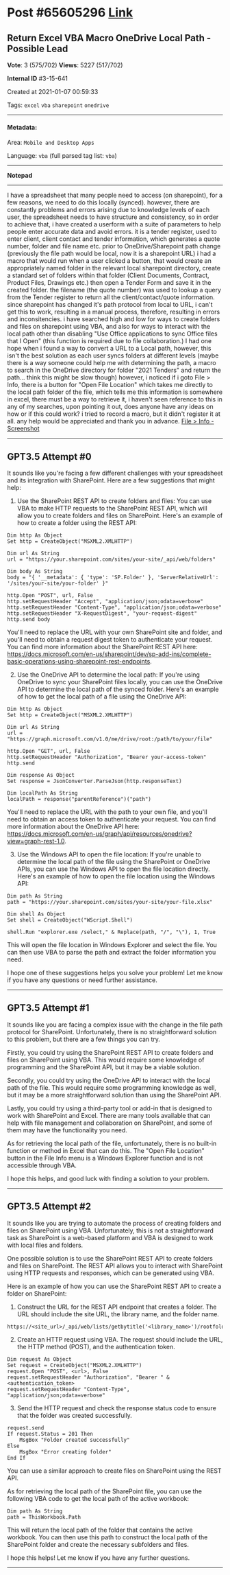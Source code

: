
# Post \#65605296 [Link](https://stackoverflow.com/questions/65605296/)

## Return Excel VBA Macro OneDrive Local Path - Possible Lead

**Vote**: 3 (575/702) **Views**: 5227 (517/702) 

**Internal ID** \#3-15-641

Created at 2021-01-07 00:59:33

Tags: `excel` `vba` `sharepoint` `onedrive`

----------

#### Metadata:

Area: `Mobile and Desktop Apps`

Language: `vba` (full parsed tag list: `vba`)

----------

**Notepad**


----------

I have a spreadsheet that many people need to access (on sharepoint), for a few reasons, we need to do this locally (synced).
however, there are constantly problems and errors arising due to knowledge levels of each user, the spreadsheet needs to have structure and consistency,  so in order to achieve that, i have created a userform with a suite of parameters to help people enter accurate data and avoid errors.
it is a tender register, used to enter client, client contact and tender information, which generates a quote number, folder and file name etc.
prior to OneDrive/Sharepoint path change (previously the file path would be local, now it is a sharepoint URL)
i had a macro that would run when a user clicked a button, that would create an appropriately named folder in the relevant local sharepoint directory, create a standard set of folders within that folder (Client Documents, Contract, Product Files, Drawings etc.) then open a Tender Form and save it in the created folder. the filename (the quote number) was used to lookup a query from the Tender register to return all the client/contact/quote information.
since sharepoint has changed it's path protocol from local to URL, i can't get this to work, resulting in a manual process, therefore, resulting in errors and inconsitencies.
i have searched high and low for ways to create folders and files on sharepoint using VBA, and also for ways to interact with the local path other than disabling "Use Office applications to sync Office files that I Open" (this function is required due to file collaboration.)
I had one hope when i found a way to convert a URL to a Local path, however, this isn't the best solution as each user syncs folders at different levels (maybe there is a way someone could help me with determining the path, a macro to search in the OneDrive directory for folder "2021 Tenders" and return the path... think this might be slow though)
however, i noticed if i goto File > Info, there is a button for "Open File Location" which takes me directly to the local path folder of the file, which tells me this information is somewhere in excel, there must be a way to retrieve it, i haven't seen reference to this in any of my searches, upon pointing it out, does anyone have any ideas on how or if this could work?
i tried to record a macro, but it didn't register it at all.
any help would be appreciated and thank you in advance.
[File > Info - Screenshot](https://i.stack.imgur.com/2uQds.png)
[](https://i.stack.imgur.com/vAQkE.png)


----------
        
## GPT3.5 Attempt \#0

It sounds like you're facing a few different challenges with your spreadsheet and its integration with SharePoint. Here are a few suggestions that might help:

1. Use the SharePoint REST API to create folders and files: You can use VBA to make HTTP requests to the SharePoint REST API, which will allow you to create folders and files on SharePoint. Here's an example of how to create a folder using the REST API:

```
Dim http As Object
Set http = CreateObject("MSXML2.XMLHTTP")

Dim url As String
url = "https://your.sharepoint.com/sites/your-site/_api/web/folders"

Dim body As String
body = "{ '__metadata': { 'type': 'SP.Folder' }, 'ServerRelativeUrl': '/sites/your-site/your-folder' }"

http.Open "POST", url, False
http.setRequestHeader "Accept", "application/json;odata=verbose"
http.setRequestHeader "Content-Type", "application/json;odata=verbose"
http.setRequestHeader "X-RequestDigest", "your-request-digest"
http.send body
```

You'll need to replace the URL with your own SharePoint site and folder, and you'll need to obtain a request digest token to authenticate your request. You can find more information about the SharePoint REST API here: https://docs.microsoft.com/en-us/sharepoint/dev/sp-add-ins/complete-basic-operations-using-sharepoint-rest-endpoints.

2. Use the OneDrive API to determine the local path: If you're using OneDrive to sync your SharePoint files locally, you can use the OneDrive API to determine the local path of the synced folder. Here's an example of how to get the local path of a file using the OneDrive API:

```
Dim http As Object
Set http = CreateObject("MSXML2.XMLHTTP")

Dim url As String
url = "https://graph.microsoft.com/v1.0/me/drive/root:/path/to/your/file"

http.Open "GET", url, False
http.setRequestHeader "Authorization", "Bearer your-access-token"
http.send

Dim response As Object
Set response = JsonConverter.ParseJson(http.responseText)

Dim localPath As String
localPath = response("parentReference")("path")
```

You'll need to replace the URL with the path to your own file, and you'll need to obtain an access token to authenticate your request. You can find more information about the OneDrive API here: https://docs.microsoft.com/en-us/graph/api/resources/onedrive?view=graph-rest-1.0.

3. Use the Windows API to open the file location: If you're unable to determine the local path of the file using the SharePoint or OneDrive APIs, you can use the Windows API to open the file location directly. Here's an example of how to open the file location using the Windows API:

```
Dim path As String
path = "https://your.sharepoint.com/sites/your-site/your-file.xlsx"

Dim shell As Object
Set shell = CreateObject("WScript.Shell")

shell.Run "explorer.exe /select," & Replace(path, "/", "\"), 1, True
```

This will open the file location in Windows Explorer and select the file. You can then use VBA to parse the path and extract the folder information you need.

I hope one of these suggestions helps you solve your problem! Let me know if you have any questions or need further assistance.

--------

## GPT3.5 Attempt \#1

It sounds like you are facing a complex issue with the change in the file path protocol for SharePoint. Unfortunately, there is no straightforward solution to this problem, but there are a few things you can try.

Firstly, you could try using the SharePoint REST API to create folders and files on SharePoint using VBA. This would require some knowledge of programming and the SharePoint API, but it may be a viable solution.

Secondly, you could try using the OneDrive API to interact with the local path of the file. This would require some programming knowledge as well, but it may be a more straightforward solution than using the SharePoint API.

Lastly, you could try using a third-party tool or add-in that is designed to work with SharePoint and Excel. There are many tools available that can help with file management and collaboration on SharePoint, and some of them may have the functionality you need.

As for retrieving the local path of the file, unfortunately, there is no built-in function or method in Excel that can do this. The "Open File Location" button in the File Info menu is a Windows Explorer function and is not accessible through VBA.

I hope this helps, and good luck with finding a solution to your problem.

--------

## GPT3.5 Attempt \#2

It sounds like you are trying to automate the process of creating folders and files on SharePoint using VBA. Unfortunately, this is not a straightforward task as SharePoint is a web-based platform and VBA is designed to work with local files and folders.

One possible solution is to use the SharePoint REST API to create folders and files on SharePoint. The REST API allows you to interact with SharePoint using HTTP requests and responses, which can be generated using VBA.

Here is an example of how you can use the SharePoint REST API to create a folder on SharePoint:

1. Construct the URL for the REST API endpoint that creates a folder. The URL should include the site URL, the library name, and the folder name.

```
https://<site_url>/_api/web/lists/getbytitle('<library_name>')/rootfolder/folders/add(url='<folder_name>')
```

2. Create an HTTP request using VBA. The request should include the URL, the HTTP method (POST), and the authentication token.

```
Dim request As Object
Set request = CreateObject("MSXML2.XMLHTTP")
request.Open "POST", <url>, False
request.setRequestHeader "Authorization", "Bearer " & <authentication_token>
request.setRequestHeader "Content-Type", "application/json;odata=verbose"
```

3. Send the HTTP request and check the response status code to ensure that the folder was created successfully.

```
request.send
If request.Status = 201 Then
    MsgBox "Folder created successfully"
Else
    MsgBox "Error creating folder"
End If
```

You can use a similar approach to create files on SharePoint using the REST API.

As for retrieving the local path of the SharePoint file, you can use the following VBA code to get the local path of the active workbook:

```
Dim path As String
path = ThisWorkbook.Path
```

This will return the local path of the folder that contains the active workbook. You can then use this path to construct the local path of the SharePoint folder and create the necessary subfolders and files.

I hope this helps! Let me know if you have any further questions.

--------
